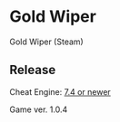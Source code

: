 # Gold Wiper

Gold Wiper (Steam)

## Release

Cheat Engine: [7.4 or newer](https://github.com/cheat-engine/cheat-engine/releases)  

Game ver. 1.0.4